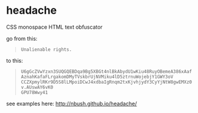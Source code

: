 headache
========

CSS monospace HTML text obfuscator

go from this:

> <code>Unalienable rights.</code>

to this:

> <code>U6gGcZVwYzxn3SUQGQEBDqa9Bg5XBGt4nlBkAbydU1wKiu48RuyOBemeA386xAafAznahKafaFLrgakomDMyTVskbrUjNVMiku4lD5ztrnuWojebjY1GWY3oV CCZXpmylRKr9D5S8lLMpoiDCwJ4xdbaIgRnqm2txKjvhjydY3CyYjNtW8gwEMXz0v.AUswAY6vK0 GPU78Wwy41</code>

see examples here: http://nbush.github.io/headache/
